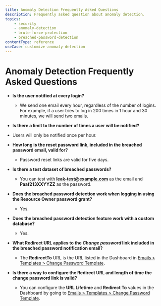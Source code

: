 ```yaml
---
title: Anomaly Detection Frequently Asked Questions
description: Frequently asked question about anomaly detection.
topics:
    - security
    - anomaly-detection
    - brute-force-protection
    - breached-password-detection
contentType: reference
useCase: customize-anomaly-detection
---
```

# Anomaly Detection Frequently Asked Questions

* **Is the user notified at every login?**
   - We send one email every hour, regardless of the number of logins. For example, if a user tries to log in 200 times in 1 hour and 30 minutes, we will send two emails.

* **Is there a limit to the number of times a user will be notified?**
- Users will only be notified once per hour.

* **How long is the reset password link, included in the breached password email, valid for?**
   - Password reset links are valid for five days.

* **Is there a test dataset of breached passwords?**
   - You can test with **leak-test@example.com** as the email and **Paaf213XXYYZZ** as the password. 

* **Does the breached password detection work when logging in using the Resource Owner password grant?**
   - Yes.

* **Does the breached password detection feature work with a custom database?**
  - Yes.

* **What Redirect URL applies to the *Change password* link included in the breached password notification email?**
  - The **RedirectTo** URL is the URL listed in the Dashboard in [Emails > Templates > Change Password Template](${manage_url}/#/emails).

* **Is there a way to configure the Redirect URL and length of time the change password link is valid?**
  - You can configure the **URL Lifetime** and **Redirect To** values in the Dashboard by going to [Emails > Templates > Change Password Template](${manage_url}/#/emails).
